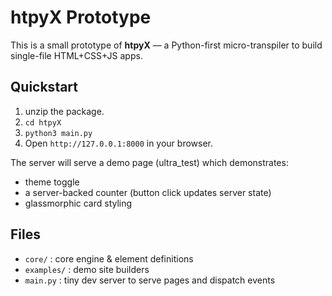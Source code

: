 # htpyX Prototype

This is a small prototype of **htpyX** — a Python-first micro-transpiler to build single-file HTML+CSS+JS apps.

## Quickstart
1. unzip the package.
2. `cd htpyX`
3. `python3 main.py`
4. Open `http://127.0.0.1:8000` in your browser.

The server will serve a demo page (ultra_test) which demonstrates:
- theme toggle
- a server-backed counter (button click updates server state)
- glassmorphic card styling

## Files
- `core/` : core engine & element definitions
- `examples/` : demo site builders
- `main.py` : tiny dev server to serve pages and dispatch events
